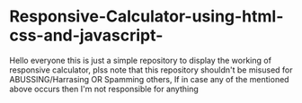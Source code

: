 # Responsive-Calculator-using-html-css-and-javascript-
Hello everyone this is just a simple repository to display the working of responsive calculator,  plss note that this repository shouldn't be misused for ABUSSING/Harrasing OR Spamming others,  If in case any of the mentioned above occurs then I'm not responsible for anything 
